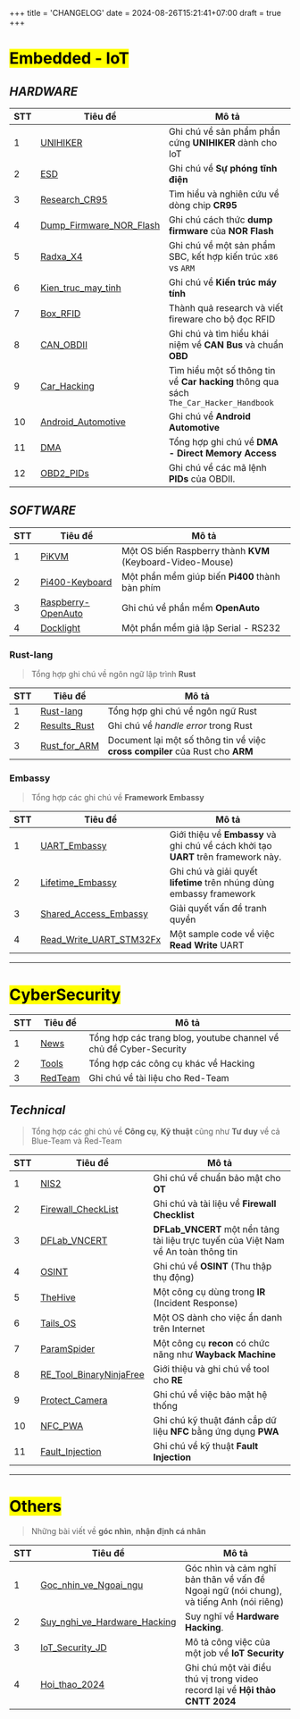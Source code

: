 +++
title = 'CHANGELOG'
date = 2024-08-26T15:21:41+07:00
draft = true
+++

# <mark>Embedded - IoT</mark>

## ***HARDWARE***

STT |		Tiêu đề			|		Mô tả				|
----|-----------------------------------|-----------------------------------------------|
1   | [UNIHIKER][UNIHIKER]		| Ghi chú về sản phẩm phần cứng **UNIHIKER** dành cho IoT |
2   | [ESD][ESD]			| Ghi chú về **Sự phóng tĩnh điện**		|
3   | [Research_CR95][Research_CR95]	| Tìm hiểu và nghiên cứu về dòng chip **CR95**	|
4   | [Dump_Firmware_NOR_Flash][Dump_NOR] | Ghi chú cách thức **dump firmware** của **NOR Flash** |
5   | [Radxa_X4][Radxa_X4]		| Ghi chú về một sản phẩm SBC, kết hợp kiến trúc `x86` vs `ARM` |
6   | [Kien_truc_may_tinh][May_tinh]	| Ghi chú về **Kiến trúc máy tính**		|
7   | [Box_RFID][Box_RFID]		| Thành quả research và viết fireware cho bộ đọc RFID |
8   | [CAN_OBDII][CAN_OBDII]		| Ghi chú và tìm hiểu khái niệm về **CAN Bus** và chuẩn **OBD** |
9   | [Car_Hacking][Car_Hacking]	| Tìm hiểu một số thông tin về **Car hacking** thông qua sách `The_Car_Hacker_Handbook` |
10  | [Android_Automotive][Android_Automotive] | Ghi chú về **Android Automotive**	|
11  | [DMA][DMA]			| Tổng hợp ghi chú về **DMA - Direct Memory Access** |
12  | [OBD2_PIDs][OBD2_PIDs]		| Ghi chú về các mã lệnh **PIDs** của OBDII.	|

[UNIHIKER]: https://blog.vinhld-homelab.io.vn/posts/iot/hardware/unihiker/
[ESD]: https://blog.vinhld-homelab.io.vn/posts/iot/hardware/esd/
[Research_CR95]: https://blog.vinhld-homelab.io.vn/posts/iot/hardware/research_cr95/
[Dump_NOR]: https://blog.vinhld-homelab.io.vn/posts/iot/hardware/dump_firmware_nor_flash/
[Radxa_X4]: https://blog.vinhld-homelab.io.vn/posts/iot/hardware/radxa_x4/
[May_tinh]: https://blog.vinhld-homelab.io.vn/posts/iot/hardware/kien_truc_may_tinh/
[Box_RFID]: https://blog.vinhld-homelab.io.vn/posts/iot/hardware/box_rfid/
[CAN_OBDII]: https://blog.vinhld-homelab.io.vn/posts/iot/hardware/can_obdii/
[Car_Hacking]: https://blog.vinhld-homelab.io.vn/posts/iot/hardware/car_hacking/
[Android_Automotive]: https://blog.vinhld-homelab.io.vn/posts/iot/hardware/android_automotive/
[DMA]: https://blog.vinhld-homelab.io.vn/posts/iot/hardware/dma/
[OBD2_PIDs]: https://blog.vinhld-homelab.io.vn/posts/iot/hardware/obd2_pids/

## ***SOFTWARE***

STT |		Tiêu đề			|		Mô tả				|
----|-----------------------------------|-----------------------------------------------|
1   | [PiKVM][PiKVM]			| Một OS biến Raspberry thành **KVM** (Keyboard-Video-Mouse) | 
2   | [Pi400-Keyboard][Pi400-Keyboard]	| Một phần mềm giúp biến **Pi400** thành bàn phím |
3   | [Raspberry-OpenAuto][OpenAuto]	| Ghi chú về phần mềm **OpenAuto**		|
4   | [Docklight][Docklight]		| Một phần mềm giả lập Serial - RS232		|

[PiKVM]: https://blog.vinhld-homelab.io.vn/posts/iot/software/pikvm/
[Pi400-Keyboard]: https://blog.vinhld-homelab.io.vn/posts/iot/software/pi400-keyboard/
[OpenAuto]: https://blog.vinhld-homelab.io.vn/posts/iot/software/raspberry-openauto/
[Docklight]: https://blog.vinhld-homelab.io.vn/posts/iot/software/docklight/

### Rust-lang
> Tổng hợp ghi chú về ngôn ngữ lập trình **Rust** <br>

STT |		Tiêu đề			|		Mô tả				|
----|-----------------------------------|-----------------------------------------------|
1   | [Rust-lang][Rust-lang]		| Tổng hợp ghi chú về ngôn ngữ Rust		|
2   | [Results_Rust][Results_Rust]	| Ghi chú về *handle error* trong Rust		|
3   | [Rust_for_ARM][Rust_for_ARM]	| Document lại một số thông tin về việc **cross compiler** của Rust cho **ARM** |

[Rust-lang]: https://blog.vinhld-homelab.io.vn/posts/iot/software/rust-lang/
[Results_Rust]: https://blog.vinhld-homelab.io.vn/posts/iot/software/rust-lang/results_rust/
[Rust_for_ARM]: https://blog.vinhld-homelab.io.vn/posts/iot/software/rust_for_arm/ 

### Embassy
> Tổng hợp các ghi chú về **Framework Embassy** <br>

STT |		Tiêu đề			|		Mô tả				|
----|-----------------------------------|-----------------------------------------------|
1   | [UART_Embassy][UART_Embassy]	| Giới thiệu về **Embassy** và ghi chú về cách khởi tạo **UART** trên framework này. |
2   | [Lifetime_Embassy][Lifetime]	| Ghi chú và giải quyết **lifetime** trên nhúng dùng embassy framework |
3   | [Shared_Access_Embassy][Shared_Access] | Giải quyết vấn đề tranh quyền 		|
4   | [Read_Write_UART_STM32Fx][RW_UART]| Một sample code về việc **Read Write** UART	|

[UART_Embassy]: https://blog.vinhld-homelab.io.vn/posts/iot/software/uart_embassy/
[Lifetime]: https://blog.vinhld-homelab.io.vn/posts/iot/software/lifetime_embassy/
[Shared_Access]: https://blog.vinhld-homelab.io.vn/posts/iot/software/shared_access_embassy/
[RW_UART]: https://blog.vinhld-homelab.io.vn/posts/iot/software/read_write_uart_stm32fx/

-----------------------------------------------------------------------------------------
# <mark>CyberSecurity</mark>

STT |		Tiêu đề			|		Mô tả				|
----|-----------------------------------|-----------------------------------------------|
1   | [News][News]			| Tổng hợp các trang blog, youtube channel về chủ đề Cyber-Security |
2   | [Tools][Tools]			| Tổng hợp các công cụ khác về Hacking		|
3   | [RedTeam][RedTeam]		| Ghi chú về tài liệu cho Red-Team		|

[News]: https://blog.vinhld-homelab.io.vn/posts/cybersecurity/news/
[Tools]: https://blog.vinhld-homelab.io.vn/posts/cybersecurity/tools/
[RedTeam]: https://blog.vinhld-homelab.io.vn/posts/cybersecurity/readteam/

## ***Technical***
> Tổng hợp các ghi chú về **Công cụ**, **Kỹ thuật** cũng như **Tư duy** về cả Blue-Team và Red-Team <br>

STT |		Tiêu đề			|		Mô tả				|
----|-----------------------------------|-----------------------------------------------|
1   | [NIS2][NIS2]			| Ghi chú về chuẩn bảo mật cho **OT**		|
2   | [Firewall_CheckList][FW_CheckList]| Ghi chú và tài liệu về **Firewall Checklist** |
3   | [DFLab_VNCERT][DFLab_VNCERT]	| **DFLab_VNCERT** một nền tảng tài liệu trực tuyến của Việt Nam về An toàn thông tin |
4   | [OSINT][OSINT]			| Ghi chú về **OSINT** (Thu thập thụ động)	|
5   | [TheHive][TheHive]		| Một công cụ dùng trong **IR** (Incident Response) |
6   | [Tails_OS][Tails_OS]		| Một OS dành cho việc ẩn danh trên Internet	|
7   | [ParamSpider][ParamSpider]	| Một công cụ **recon** có chức năng như **Wayback Machine** |
8   | [RE_Tool_BinaryNinjaFree][RE]	| Giới thiệu và ghi chú về tool cho **RE**	|
9   | [Protect_Camera][Protect_Camera]	| Ghi chú về việc bảo mật hệ thống		|
10  | [NFC_PWA][NFC_PWA]		| Ghi chú kỹ thuật đánh cắp dữ liệu **NFC** bằng ứng dụng **PWA** |
11  | [Fault_Injection][Fault_Injection]| Ghi chú về kỹ thuật **Fault Injection**		|

[NIS2]: https://blog.vinhld-homelab.io.vn/posts/cybersecurity/technical/nis2/
[FW_CheckList]: https://blog.vinhld-homelab.io.vn/posts/cybersecurity/technical/firewall_checklist/
[DFLab_VNCERT]: https://blog.vinhld-homelab.io.vn/posts/cybersecurity/technical/dflab_vncert/
[OSINT]: https://blog.vinhld-homelab.io.vn/posts/cybersecurity/technical/osint/
[TheHive]: https://blog.vinhld-homelab.io.vn/posts/cybersecurity/technical/thehive/
[Tails_OS]: https://blog.vinhld-homelab.io.vn/posts/cybersecurity/technical/tails_os/
[ParamSpider]: https://blog.vinhld-homelab.io.vn/posts/cybersecurity/technical/paramspider/
[RE]: https://blog.vinhld-homelab.io.vn/posts/cybersecurity/technical/re_tool_binaryninjafree/
[Protect_Camera]: https://blog.vinhld-homelab.io.vn/posts/cybersecurity/technical/protect_camera/
[NFC_PWA]: https://blog.vinhld-homelab.io.vn/posts/cybersecurity/technical/nfc_pwa/
[Fault_Injection]: https://blog.vinhld-homelab.io.vn/posts/cybersecurity/technical/fault_injection/

-----------------------------------------------------------------------------------------
# <mark>Others</mark>
> Những bài viết về **góc nhìn**, **nhận định cá nhân** <br>

STT |		Tiêu đề			|		Mô tả				|
----|-----------------------------------|-----------------------------------------------|
1   |[Goc_nhin_ve_Ngoai_ngu][Ngoai_ngu]	| Góc nhìn và cảm nghĩ bản thân về vấn đề Ngoại ngữ (nói chung), và tiếng Anh (nói riêng) | 
2   |[Suy_nghi_ve_Hardware_Hacking][Hardware_Hacking]| Suy nghĩ về **Hardware Hacking**. |
3   |[IoT_Security_JD][JD]		| Mô tả công việc của một job về **IoT Security** |
4   |[Hoi_thao_2024][Hoi_thao_2024]	| Ghi chú một vài điều thú vị trong video record lại về **Hội thảo CNTT 2024** |

[Ngoai_ngu]: https://blog.vinhld-homelab.io.vn/posts/others/goc_nhin_ve_ngoai_ngu/
[Hardware_Hacking]: https://blog.vinhld-homelab.io.vn/posts/others/suy_nghi_ve_hardware_hacking/
[JD]: https://blog.vinhld-homelab.io.vn/posts/others/iot_security_jd/
[Hoi_thao_2024]: https://blog.vinhld-homelab.io.vn/posts/others/hoi_thao_2024/




